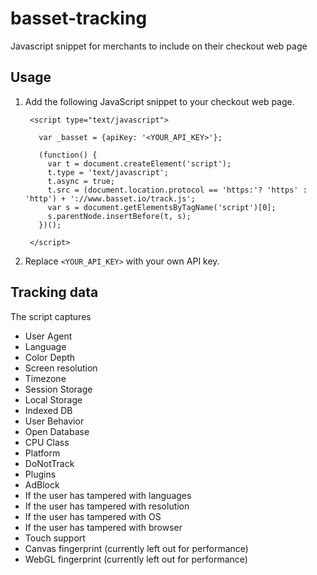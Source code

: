 # basset-tracking
Javascript snippet for merchants to include on their checkout web page

## Usage
1. Add the following JavaScript snippet to your checkout web page.

        <script type="text/javascript">
        
          var _basset = {apiKey: '<YOUR_API_KEY>'};
        
          (function() {
            var t = document.createElement('script');
            t.type = 'text/javascript';
            t.async = true; 
            t.src = (document.location.protocol == 'https:'? 'https' : 'http') + '://www.basset.io/track.js';
            var s = document.getElementsByTagName('script')[0];
            s.parentNode.insertBefore(t, s);
          })();
        
        </script>

2. Replace `<YOUR_API_KEY>` with your own API key.

## Tracking data
The script captures
* User Agent
* Language
* Color Depth
* Screen resolution
* Timezone
* Session Storage
* Local Storage
* Indexed DB
* User Behavior
* Open Database
* CPU Class
* Platform
* DoNotTrack
* Plugins
* AdBlock
* If the user has tampered with languages
* If the user has tampered with resolution
* If the user has tampered with OS
* If the user has tampered with browser
* Touch support
* Canvas fingerprint (currently left out for performance)
* WebGL fingerprint (currently left out for performance)
